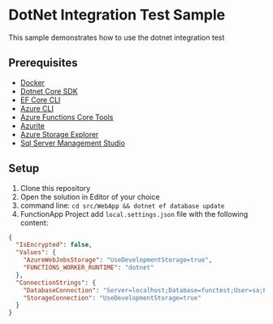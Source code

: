 # DotNet Integration Test Sample
This sample demonstrates how to use the dotnet integration test

## Prerequisites
- [Docker](https://www.docker.com/products/docker-desktop)
- [Dotnet Core SDK](https://dotnet.microsoft.com/download)
- [EF Core CLI](https://docs.microsoft.com/ef/core/cli/dotnet)
- [Azure CLI](https://docs.microsoft.com/cli/azure/install-azure-cli)
- [Azure Functions Core Tools](https://learn.microsoft.com/azure/azure-functions/functions-run-local)
- [Azurite](https://learn.microsoft.comazure/storage/common/storage-use-azurite)
- [Azure Storage Explorer](https://azure.microsoft.com/features/storage-explorer/)
- [Sql Server Management Studio](https://docs.microsoft.com/sql/ssms/download-sql-server-management-studio-ssms?view=sql-server-ver15)

## Setup
1. Clone this repository
2. Open the solution in Editor of your choice
3. command line: `cd src/WebApp && dotnet ef database update`
4. FunctionApp Project add `local.settings.json` file with the following content:
```json
{
  "IsEncrypted": false,
  "Values": {
    "AzureWebJobsStorage": "UseDevelopmentStorage=true",
    "FUNCTIONS_WORKER_RUNTIME": "dotnet"
  },
  "ConnectionStrings": {
    "DatabaseConnection": "Server=localhost;Database=functest;User=sa;Password=P@ssw0rd;Trusted_Connection=False;",
    "StorageConnection": "UseDevelopmentStorage=true"
  }
}
```
